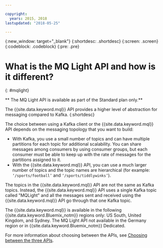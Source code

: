 ```yaml
---

copyright:
  years: 2015, 2018
lastupdated: "2018-05-25"

---
```


{:new_window: target="_blank"}
{:shortdesc: .shortdesc}
{:screen: .screen}
{:codeblock: .codeblock}
{:pre: .pre}

# What is the MQ Light API and how is it different?
{: #mqlight}

** The MQ Light API is available as part of the Standard plan only.**
<br/>

The {{site.data.keyword.mql}} API provides a higher level of abstraction for messaging compared to Kafka.
{:shortdesc}

The choice between using a Kafka client or the {{site.data.keyword.mql}} API depends on the messaging topology that you
want to build:

* With Kafka, you use a small number of topics and can have multiple partitions for each topic for additional scalability. You can share messages among consumers by using consumer groups, but each consumer must be able to keep up with the rate of messages for the partitions assigned to it.
* With the {{site.data.keyword.mql}} API, you can use a much larger number of topics and the topic names are hierarchical (for example: <code>‘/sports/football’</code> and <code>‘/sports/tiddlywinks’</code>). 

The topics in the {{site.data.keyword.mql}} API are not the same
as Kafka topics. Instead, the {{site.data.keyword.mql}} API uses a
single Kafka topic called "MQLight" and all the messages sent and received using the {{site.data.keyword.mql}} API go through that one Kafka topic.

The {{site.data.keyword.mql}} is available in the following
{{site.data.keyword.Bluemix_notm}} regions only: US South, United Kingdom, and Sydney. The MQ Light API not available in the Germany region or in
{{site.data.keyword.Bluemix_notm}} Dedicated.

<!-- begin STAGING ONLY -->
For more information about choosing between the APIs, see [Choosing between the three APIs](/docs/services/EventStreams/eventstreams087.html).
<!-- end STAGING ONLY -->

